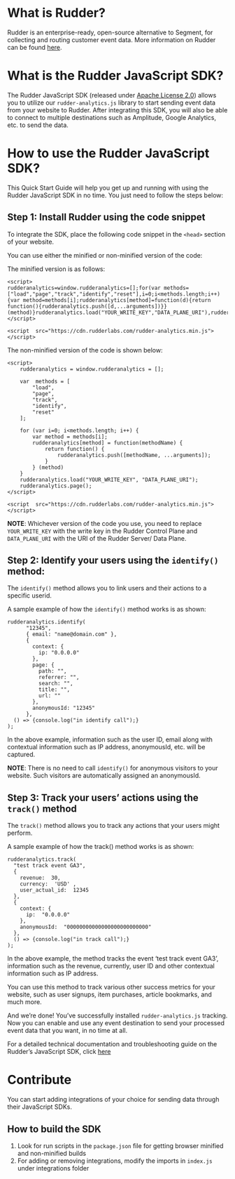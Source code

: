 # What is Rudder?
Rudder is an enterprise-ready, open-source alternative to Segment, for collecting and routing customer event data. More information on Rudder can be found [here](https://github.com/rudderlabs/rudder-server).

# What is the Rudder JavaScript SDK?
The Rudder JavaScript SDK (released under [Apache License 2.0](https://www.apache.org/licenses/LICENSE-2.0)) allows you to utilize our `rudder-analytics.js` library to start sending event data from your website to Rudder. After integrating this SDK, you will also be able to connect to multiple destinations such as Amplitude, Google Analytics, etc. to send the data.

# How to use the Rudder JavaScript SDK?

This Quick Start Guide will help you get up and running with using the Rudder JavaScript SDK in no time. You just need to follow the steps below:

## Step 1: Install Rudder using the code snippet
To integrate the SDK, place the following code snippet in the `<head>` section of your website.

You can use either the minified or non-minified version of the code:

The minified version is as follows:
```
<script> 
rudderanalytics=window.rudderanalytics=[];for(var methods=["load","page","track","identify","reset"],i=0;i<methods.length;i++){var method=methods[i];rudderanalytics[method]=function(d){return function(){rudderanalytics.push([d,...arguments])}}(method)}rudderanalytics.load("YOUR_WRITE_KEY","DATA_PLANE_URI"),rudderanalytics.page();
</script>

<script  src="https://cdn.rudderlabs.com/rudder-analytics.min.js"></script>
```
The non-minified version of the code is shown below:
```
<script>
	rudderanalytics = window.rudderanalytics = [];
	
	var  methods = [
		"load",
		"page",
		"track",
		"identify",
		"reset"
	];

	for (var i=0; i<methods.length; i++) {
		var method = methods[i];
		rudderanalytics[method] = function(methodName) {
			return function() {
				rudderanalytics.push([methodName, ...arguments]);
			}
		} (method)
	}
	rudderanalytics.load("YOUR_WRITE_KEY", "DATA_PLANE_URI");
	rudderanalytics.page();
</script>

<script  src="https://cdn.rudderlabs.com/rudder-analytics.min.js"></script>
```

**NOTE**: Whichever version of the code you use, you need to replace `YOUR_WRITE_KEY` with the write key in the Rudder Control Plane and `DATA_PLANE_URI` with the URI of the Rudder Server/ Data Plane.

## Step 2: Identify your users using the `identify()` method:
The `identify()` method allows you to link users and their actions to a specific userid.

A sample example of how the `identify()` method works is as shown:
```
rudderanalytics.identify(
      "12345",
      { email: "name@domain.com" },
      {
        context: {
          ip: "0.0.0.0"
        },
        page: {
          path: "",
          referrer: "",
          search: "",
          title: "",
          url: ""
        },
        anonymousId: "12345" 
      },
  () => {console.log("in identify call");}
);
```
In the above example, information such as the user ID, email along with contextual information such as IP address, anonymousId, etc. will be captured.

**NOTE**: There is no need to call `identify()` for anonymous visitors to your website. Such visitors are automatically assigned an anonymousId.

## Step 3: Track your users’ actions using the `track()` method
The `track()` method allows you to track any actions that your users might perform.

A sample example of how the track() method works is as shown:
```
rudderanalytics.track(
  "test track event GA3",
  {
    revenue:  30,
    currency:  'USD' ,
    user_actual_id:  12345
  },
  {
    context: {
      ip:  "0.0.0.0"
    },
    anonymousId:  "00000000000000000000000000"
  }, 
  () => {console.log("in track call");}
);
```
In the above example, the method tracks the event ‘test track event GA3’, information such as the revenue, currently, user ID and other contextual information such as IP address.

You can use this method to track various other success metrics for your website, such as user signups, item purchases, article bookmarks, and much more.

And we’re done! You’ve successfully installed `rudder-analytics.js` tracking. Now you can enable and use any event destination to send your processed event data that you want, in no time at all.

For a detailed technical documentation and troubleshooting guide on the Rudder’s JavaScript SDK, click [here]()

# Contribute
You can start adding integrations of your choice for sending data through their JavaScript SDKs.

## How to build the SDK

1. Look for run scripts in the `package.json` file for getting browser minified and non-minified builds
2. For adding or removing integrations, modify the imports in `index.js` under integrations folder
